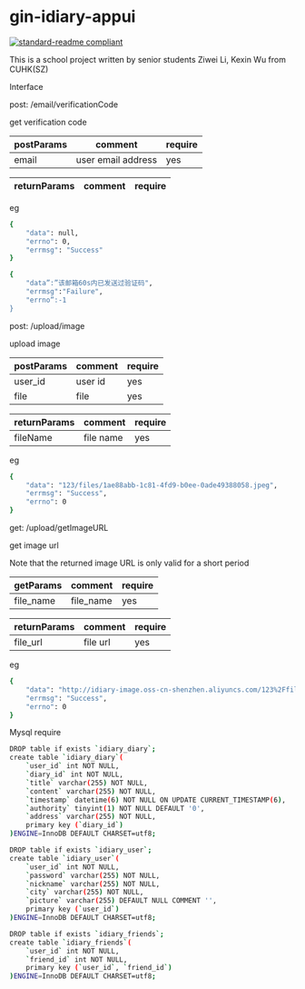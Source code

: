 <!--
 * @Author: liziwei01
 * @Date: 2022-03-03 15:20:51
 * @LastEditors: liziwei01
 * @LastEditTime: 2022-04-12 19:54:21
 * @Description: README
-->
# gin-idiary-appui

[![standard-readme compliant](https://img.shields.io/badge/readme%20style-standard-brightgreen.svg?style=flat-square)](https://github.com/RichardLitt/standard-readme)

This is a school project written by senior students Ziwei Li, Kexin Wu from CUHK(SZ)

Interface

post: /email/verificationCode 

get verification code

|postParams|comment|require|
| --------- | --------- | --------- |
|email|user email address|yes|

|returnParams|comment|require|
| --------- | --------- | --------- |

eg
```bash
{
    "data": null,
    "errno": 0,
    "errmsg": "Success"
}

{
    "data”:”该邮箱60s内已发送过验证码", 
    "errmsg":"Failure",
    "errno”:-1
}
```

post: /upload/image 

upload image

|postParams|comment|require|
| --------- | --------- | --------- |
|user_id|user id|yes|
|file|file|yes|

|returnParams|comment|require|
| --------- | --------- | --------- |
|fileName|file name|yes|

eg
```bash
{
    "data": "123/files/1ae88abb-1c81-4fd9-b0ee-0ade49388058.jpeg",
    "errmsg": "Success",
    "errno": 0
}
```

get: /upload/getImageURL  

get image url

Note that the returned image URL is only valid for a short period

|getParams|comment|require|
| --------- | --------- | --------- |
|file_name|file_name|yes|

|returnParams|comment|require|
| --------- | --------- | --------- |
|file_url|file url|yes|

eg
```bash
{
    "data": "http://idiary-image.oss-cn-shenzhen.aliyuncs.com/123%2Ffiles%2F1ae88abb-1c81-4fd9-b0ee-0ade49388058.jpeg?Expires=1649750074&OSSAccessKeyId=LTAI5tFEUnHRu5htgFXyKjz7&Signature=TTylhQSeXrA083Xk5tIYdos0Vpg%3D",
    "errmsg": "Success",
    "errno": 0
}
```

Mysql require
```bash
DROP table if exists `idiary_diary`;
create table `idiary_diary`(
    `user_id` int NOT NULL,
    `diary_id` int NOT NULL,
    `title` varchar(255) NOT NULL,
    `content` varchar(255) NOT NULL,
    `timestamp` datetime(6) NOT NULL ON UPDATE CURRENT_TIMESTAMP(6),
    `authority` tinyint(1) NOT NULL DEFAULT '0',
    `address` varchar(255) NOT NULL,
    primary key (`diary_id`)
)ENGINE=InnoDB DEFAULT CHARSET=utf8;

DROP table if exists `idiary_user`;
create table `idiary_user`(
    `user_id` int NOT NULL,
    `password` varchar(255) NOT NULL,
    `nickname` varchar(255) NOT NULL,
    `city` varchar(255) NOT NULL,
    `picture` varchar(255) DEFAULT NULL COMMENT '',
    primary key (`user_id`)
)ENGINE=InnoDB DEFAULT CHARSET=utf8;

DROP table if exists `idiary_friends`;
create table `idiary_friends`(
    `user_id` int NOT NULL,
    `friend_id` int NOT NULL,
    primary key (`user_id`, `friend_id`)
)ENGINE=InnoDB DEFAULT CHARSET=utf8;
```
